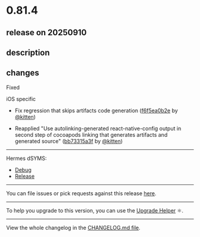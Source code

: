# 0.81.4

## release on 20250910
## description
## changes
Fixed

iOS specific

* Fix regression that skips artifacts code generation (<a href="https://github.com/facebook/react-native/commit/f6f5ea0b2eed894725d8f6e8bd045c99c3182026">f6f5ea0b2e</a> by <a href="https://github.com/kitten">@kitten</a>)

* Reapplied "Use autolinking-generated react-native-config output in second step of cocoapods linking that generates artifacts and generated source" (<a href="https://github.com/facebook/react-native/commit/bb73315a3fd8cd203c4ddb3ffa10bfec307c7e92">bb73315a3f</a> by <a href="https://github.com/kitten">@kitten</a>)

*** ** * ** ***

Hermes dSYMS:

* <a href="https://repo1.maven.org/maven2/com/facebook/react/react-native-artifacts/0.81.4/react-native-artifacts-0.81.4-hermes-framework-dSYM-debug.tar.gz" rel="nofollow">Debug</a>
* <a href="https://repo1.maven.org/maven2/com/facebook/react/react-native-artifacts/0.81.4/react-native-artifacts-0.81.4-hermes-framework-dSYM-release.tar.gz" rel="nofollow">Release</a>

*** ** * ** ***

You can file issues or pick requests against this release <a href="https://github.com/reactwg/react-native-releases/issues/new/choose">here</a>.

*** ** * ** ***

To help you upgrade to this version, you can use the <a href="https://react-native-community.github.io/upgrade-helper/" rel="nofollow">Upgrade Helper</a> ⚛️.

*** ** * ** ***

View the whole changelog in the <a href="https://github.com/facebook/react-native/blob/main/CHANGELOG.md">CHANGELOG.md file</a>.

